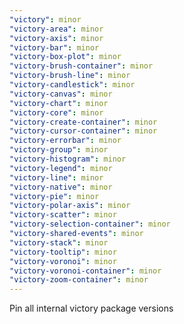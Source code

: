 ```yaml
---
"victory": minor
"victory-area": minor
"victory-axis": minor
"victory-bar": minor
"victory-box-plot": minor
"victory-brush-container": minor
"victory-brush-line": minor
"victory-candlestick": minor
"victory-canvas": minor
"victory-chart": minor
"victory-core": minor
"victory-create-container": minor
"victory-cursor-container": minor
"victory-errorbar": minor
"victory-group": minor
"victory-histogram": minor
"victory-legend": minor
"victory-line": minor
"victory-native": minor
"victory-pie": minor
"victory-polar-axis": minor
"victory-scatter": minor
"victory-selection-container": minor
"victory-shared-events": minor
"victory-stack": minor
"victory-tooltip": minor
"victory-voronoi": minor
"victory-voronoi-container": minor
"victory-zoom-container": minor
---
```


Pin all internal victory package versions
